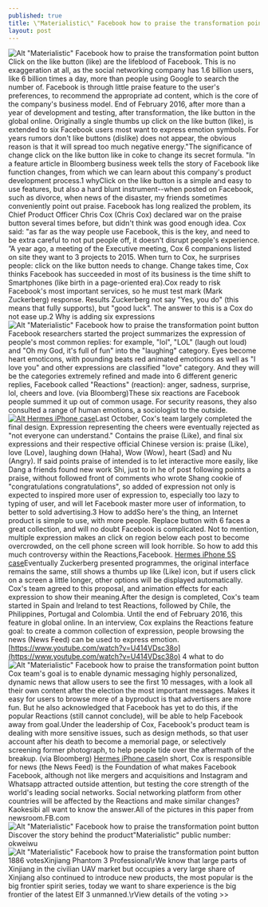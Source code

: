```yaml
---
published: true
title: \"Materialistic\" Facebook how to praise the transformation point button
layout: post
---
```

![Alt \"Materialistic\" Facebook how to praise the transformation point button](https://c2.staticflickr.com/8/7137/27433807336_7d044f6fbb_b.jpg)Click on the like button (like) are the lifeblood of Facebook. This is no exaggeration at all, as the social networking company has 1.6 billion users, like 6 billion times a day, more than people using Google to search the number of. Facebook is through little praise feature to the user\'s preferences, to recommend the appropriate ad content, which is the core of the company\'s business model. End of February 2016, after more than a year of development and testing, after transformation, the like button in the global online. Originally a single thumbs up click on the like button (like), is extended to six Facebook users most want to express emotion symbols. For years rumors don\'t like buttons (dislike) does not appear, the obvious reason is that it will spread too much negative energy.\"The significance of change click on the like button like in coke to change its secret formula. \"In a feature article in Bloomberg business week tells the story of Facebook like function changes, from which we can learn about this company\'s product development process.1 whyClick on the like button is a simple and easy to use features, but also a hard blunt instrument--when posted on Facebook, such as divorce, when news of the disaster, my friends sometimes conveniently point out praise. Facebook has long realized the problem, its Chief Product Officer Chris Cox (Chris Cox) declared war on the praise button several times before, but didn\'t think was good enough idea. Cox said: \"as far as the way people use Facebook, this is the key, and need to be extra careful to not put people off, it doesn\'t disrupt people\'s experience. ”A year ago, a meeting of the Executive meeting, Cox 6 companions listed on site they want to 3 projects to 2015. When turn to Cox, he surprises people: click on the like button needs to change. Change takes time, Cox thinks Facebook has succeeded in most of its business is the time shift to Smartphones (like birth in a page-oriented era).Cox ready to risk Facebook\'s most important services, so he must test mark (Mark Zuckerberg) response. Results Zuckerberg not say \"Yes, you do\" (this means that fully supports), but \"good luck\". The answer to this is a Cox do not ease up.2 Why is adding six expressions![Alt \"Materialistic\" Facebook how to praise the transformation point button](https://c2.staticflickr.com/8/7450/27433817546_2bd5d21b7d_b.jpg)Facebook researchers started the project summarizes the expression of people\'s most common replies: for example, \"lol\", \"LOL\" (laugh out loud) and \"Oh my God, it\'s full of fun\" into the \"laughing\" category. Eyes become heart emoticons, with pounding beats red animated emoticons as well as \"I love you\" and other expressions are classified \"love\" category. And they will be the categories extremely refined and made into 6 different generic replies, Facebook called \"Reactions\" (reaction): anger, sadness, surprise, lol, cheers and love. (via Bloomberg)These six reactions are Facebook people summed it up out of common usage. For security reasons, they also consulted a range of human emotions, a sociologist to the outside.[![Alt Hermes iPhone case](http://www.awacase.com/images/large/iphone5/hermes_ip4502_lrg.jpg)](http://www.awacase.com/hermes-handbag-case-for-iphone-5-5s-black-p-3542.html)Last October, Cox\'s team largely completed the final design. Expression representing the cheers were eventually rejected as \"not everyone can understand.\" Contains the praise (Like), and final six expressions and their respective official Chinese version is: praise (Like), love (Love), laughing down (Haha), Wow (Wow), heart (Sad) and Nu (Angry). If said points praise of intended is to let interactive more easily, like Dang a friends found new work Shi, just to in he of post following points a praise, without followed front of comments who wrote Shang cookie of \"congratulations congratulations\", so added of expression not only is expected to inspired more user of expression to, especially too lazy to typing of user, and will let Facebook master more user of information, to better to sold advertising.3 How to addSo here\'s the thing, an Internet product is simple to use, with more people. Replace button with 6 faces a great collection, and will no doubt Facebook is complicated. Not to mention, multiple expression makes an click on region below each post to become overcrowded, on the cell phone screen will look horrible. So how to add this much controversy within the Reactions,Facebook. [Hermes iPhone 5S case](http://www.nydailynews.com/life-style/300-000-hermes-birkin-bag-expensive-purse-auctioned-article-1.2655466)Eventually Zuckerberg presented programmes, the original interface remains the same, still shows a thumbs up like (Like) icon, but if users click on a screen a little longer, other options will be displayed automatically. Cox\'s team agreed to this proposal, and animation effects for each expression to show their meaning.After the design is completed, Cox\'s team started in Spain and Ireland to test Reactions, followed by Chile, the Philippines, Portugal and Colombia. Until the end of February 2016, this feature in global online. In an interview, Cox explains the Reactions feature goal: to create a common collection of expression, people browsing the news (News Feed) can be used to express emotion. [https://www.youtube.com/watch?v=U414VDsc38o](https://www.youtube.com/watch?v=U414VDsc38o) 4 what to do![Alt \"Materialistic\" Facebook how to praise the transformation point button](https://c2.staticflickr.com/8/7343/27396432141_f3267531e8_b.jpg)Cox team\'s goal is to enable dynamic messaging highly personalized, dynamic news that allow users to see the first 10 messages, with a look all their own content after the election the most important messages. Makes it easy for users to browse more of a byproduct is that advertisers are more fun. But he also acknowledged that Facebook has yet to do this, if the popular Reactions (still cannot conclude), will be able to help Facebook away from goal.Under the leadership of Cox, Facebook\'s product team is dealing with more sensitive issues, such as design methods, so that user account after his death to become a memorial page, or selectively screening former photograph, to help people tide over the aftermath of the breakup. (via Bloomberg) [Hermes iPhone case](http://www.awacase.com/hermes-handbag-case-for-iphone-5-5s-black-p-3542.html)In short, Cox is responsible for news (the News Feed) is the Foundation of what makes Facebook Facebook, although not like mergers and acquisitions and Instagram and Whatsapp attracted outside attention, but testing the core strength of the world\'s leading social networks. Social networking platform from other countries will be affected by the Reactions and make similar changes? Kaokesibi all want to know the answer.All of the pictures in this paper from newsroom.FB.com ![Alt \"Materialistic\" Facebook how to praise the transformation point button](https://c2.staticflickr.com/8/7526/27368958292_3fbac4f0b9_m.jpg)Discover the story behind the product\"Materialistic\" public number: okweiwu![Alt \"Materialistic\" Facebook how to praise the transformation point button](https://c2.staticflickr.com/8/7413/27468148365_194f5a4980.jpg)1886 votesXinjiang Phantom 3 Professional\rWe know that large parts of Xinjiang in the civilian UAV market but occupies a very large share of Xinjiang also continued to introduce new products, the most popular is the big frontier spirit series, today we want to share experience is the big frontier of the latest Elf 3 unmanned.\rView details of the voting >>